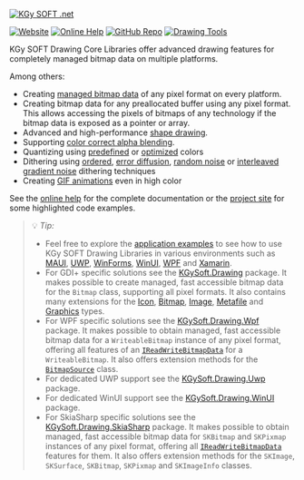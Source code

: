 ﻿[![KGy SOFT .net](https://user-images.githubusercontent.com/27336165/124292367-c93f3d00-db55-11eb-8003-6d943ee7d7fa.png)](https://kgysoft.net/drawing)

[![Website](https://img.shields.io/website/https/kgysoft.net/drawing.svg)](https://kgysoft.net/drawing) [![Online Help](https://img.shields.io/website/https/docs.kgysoft.net/drawing.svg?label=online%20help&up_message=available)](https://docs.kgysoft.net/drawing) [![GitHub Repo](https://img.shields.io/github/repo-size/koszeggy/KGySoft.Drawing.svg?label=github)](https://github.com/koszeggy/KGySoft.Drawing) [![Drawing Tools](https://img.shields.io/github/repo-size/koszeggy/KGySoft.Drawing.Tools.svg?label=Drawing%20Tools)](https://github.com/koszeggy/KGySoft.Drawing.Tools)

KGy SOFT Drawing Core Libraries offer advanced drawing features for completely managed bitmap data on multiple platforms.

Among others:
- Creating [managed bitmap data](http://docs.kgysoft.net/drawing/html/T_KGySoft_Drawing_Imaging_BitmapDataFactory.htm) of any pixel format on every platform.
- Creating bitmap data for any preallocated buffer using any pixel format. This allows accessing the pixels of bitmaps of any technology if the bitmap data is exposed as a pointer or array.
- Advanced and high-performance [shape drawing](https://github.com/koszeggy/KGySoft.Drawing#shape-drawing).
- Supporting [color correct alpha blending](http://docs.kgysoft.net/drawing/html/T_KGySoft_Drawing_Imaging_WorkingColorSpace.htm).
- Quantizing using [predefined](https://docs.kgysoft.net/drawing/html/T_KGySoft_Drawing_Imaging_PredefinedColorsQuantizer.htm) or [optimized](https://docs.kgysoft.net/drawing/html/T_KGySoft_Drawing_Imaging_OptimizedPaletteQuantizer.htm) colors
- Dithering using [ordered](https://docs.kgysoft.net/drawing/html/T_KGySoft_Drawing_Imaging_OrderedDitherer.htm), [error diffusion](https://docs.kgysoft.net/drawing/html/T_KGySoft_Drawing_Imaging_ErrorDiffusionDitherer.htm), [random noise](https://docs.kgysoft.net/drawing/html/T_KGySoft_Drawing_Imaging_RandomNoiseDitherer.htm) or [interleaved gradient noise](https://docs.kgysoft.net/drawing/html/T_KGySoft_Drawing_Imaging_InterleavedGradientNoiseDitherer.htm) dithering techniques
- Creating [GIF animations](https://docs.kgysoft.net/drawing/html/T_KGySoft_Drawing_Imaging_GifEncoder.htm) even in high color

See the [online help](https://docs.kgysoft.net/drawing) for the complete documentation or the [project site](https://kgysoft.net/drawing) for some highlighted code examples.

> 💡 _Tip:_
> * Feel free to explore the [application examples](https://github.com/koszeggy/KGySoft.Drawing/tree/master/Examples) to see how to use KGy SOFT Drawing Libraries in various environments such as [MAUI](https://github.com/koszeggy/KGySoft.Drawing/tree/master/Examples/Maui), [UWP](https://github.com/koszeggy/KGySoft.Drawing/tree/master/Examples/Uwp), [WinForms](https://github.com/koszeggy/KGySoft.Drawing/tree/master/Examples/WinForms), [WinUI](https://github.com/koszeggy/KGySoft.Drawing/tree/master/Examples/WinUI), [WPF](https://github.com/koszeggy/KGySoft.Drawing/tree/master/Examples/Wpf) and [Xamarin](https://github.com/koszeggy/KGySoft.Drawing/tree/master/Examples/Xamarin).
> * For GDI+ specific solutions see the [KGySoft.Drawing](https://www.nuget.org/packages/KGySoft.Drawing/) package. It makes possible to create managed, fast accessible bitmap data for the `Bitmap` class, supporting all pixel formats. It also contains many extensions for the [Icon](https://docs.kgysoft.net/drawing/html/T_KGySoft_Drawing_IconExtensions.htm), [Bitmap](https://docs.kgysoft.net/drawing/html/T_KGySoft_Drawing_BitmapExtensions.htm), [Image](https://docs.kgysoft.net/drawing/html/T_KGySoft_Drawing_ImageExtensions.htm), [Metafile](https://docs.kgysoft.net/drawing/html/T_KGySoft_Drawing_MetafileExtensions.htm) and [Graphics](https://docs.kgysoft.net/drawing/html/T_KGySoft_Drawing_GraphicsExtensions.htm) types.
> * For WPF specific solutions see the [KGySoft.Drawing.Wpf](https://www.nuget.org/packages/KGySoft.Drawing.Wpf/) package. It makes possible to obtain managed, fast accessible bitmap data for a `WriteableBitmap` instance of any pixel format, offering all features of an [`IReadWriteBitmapData`](https://docs.kgysoft.net/drawing/html/T_KGySoft_Drawing_Imaging_IReadWriteBitmapData.htm) for a `WriteableBitmap`. It also offers extension methods for the [`BitmapSource`](https://docs.kgysoft.net/drawing/html/T_KGySoft_Drawing_Wpf_BitmapSourceExtensions.htm) class.
> * For dedicated UWP support see the [KGySoft.Drawing.Uwp](https://www.nuget.org/packages/KGySoft.Drawing.Uwp/) package.
> * For dedicated WinUI support see the [KGySoft.Drawing.WinUI](https://www.nuget.org/packages/KGySoft.Drawing.WinUI/) package.
> * For SkiaSharp specific solutions see the [KGySoft.Drawing.SkiaSharp](https://www.nuget.org/packages/KGySoft.Drawing.SkiaSharp/) package. It makes possible to obtain managed, fast accessible bitmap data for `SKBitmap` and `SKPixmap` instances of any pixel format, offering all [`IReadWriteBitmapData`](https://docs.kgysoft.net/drawing/html/T_KGySoft_Drawing_Imaging_IReadWriteBitmapData.htm) features for them. It also offers extension methods for the `SKImage`, `SKSurface`, `SKBitmap`, `SKPixmap` and `SKImageInfo` classes.
